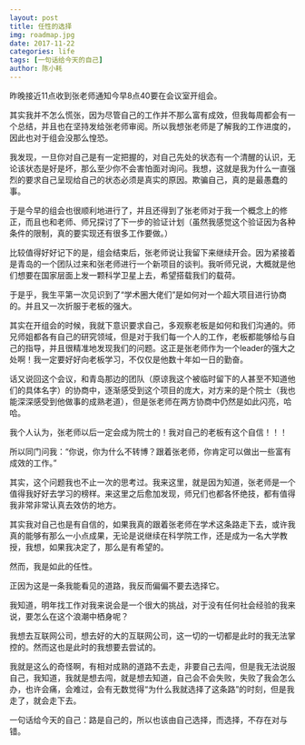 ```yaml
---
layout: post
title: 任性的选择
img: roadmap.jpg
date: 2017-11-22
categories: life
tags: [一句话给今天的自己]
author: 陈小耗
---
```


昨晚接近11点收到张老师通知今早8点40要在会议室开组会。

其实我并不怎么慌张，因为尽管自己的工作并不那么富有成效，但我每周都会有一个总结，并且也在坚持发给张老师审阅。所以我想张老师是了解我的工作进度的，因此也对于组会没那么惶恐。

我发现，一旦你对自己是有一定把握的，对自己先处的状态有一个清醒的认识，无论该状态是好是坏，那么至少你不会害怕面对询问。我想，这就是我为什么一直强烈的要求自己呈现给自己的状态必须是真实的原因。欺骗自己，真的是最愚蠢的事。

于是今早的组会也很顺利地进行了，并且还得到了张老师对于我一个概念上的修正，而且也和老师、师兄探讨了下一步的验证计划（虽然我感觉这个验证因为各种条件的限制，真的要实现还有很多工作要做。）

比较值得好好记下的是，组会结束后，张老师说让我留下来继续开会。因为紧接着是青岛的一个团队过来和张老师进行一个新项目的谈判。我听师兄说，大概就是他们想要在国家层面上发一颗科学卫星上去，希望搭载我们的载荷。

于是乎，我生平第一次见识到了“学术圈大佬们”是如何对一个超大项目进行协商的。并且又一次折服于老板的强大。

其实在开组会的时候，我就下意识要求自己，多观察老板是如何和我们沟通的。师兄师姐都各有自己的研究领域，但是对于我们每一个人的工作，老板都能够给与自己的指导，并且很精准地发现我们的问题。这正是张老师作为一个leader的强大之处啊！我一定要好好向老板学习，不仅仅是他数十年如一日的勤奋。

话又说回这个会议，和青岛那边的团队（原谅我这个被临时留下的人甚至不知道他们的具体名字）的协商中，逐渐感受到这个项目的庞大，对方来的是个院士（我也能深深感受到他做事的成熟老道），但是张老师在两方协商中仍然是如此闪亮，哈哈。

我个人认为，张老师以后一定会成为院士的！我对自己的老板有这个自信！！！

所以同门问我：“你说，你为什么不转博？跟着张老师，你肯定可以做出一些富有成效的工作。”

其实，这个问题我也不止一次的思考过。我来这里，就是因为知道，张老师是一个值得我好好去学习的榜样。来这里之后愈加发现，师兄们也都各怀绝技，都有值得我非常非常认真去效仿的地方。

其实我对自己也是有自信的，如果我真的跟着张老师在学术这条路走下去，或许我真的能够有那么一小点成果，无论是说继续在科学院工作，还是成为一名大学教授，我想，如果我决定了，那么是有希望的。

然而，我是如此的任性。

正因为这是一条我能看见的道路，我反而偏偏不要去选择它。

我知道，明年找工作对我来说会是一个很大的挑战，对于没有任何社会经验的我来说，要怎么在这个浪潮中栖身呢？

我想去互联网公司，想去好的大的互联网公司，这一切的一切都是此时的我无法掌控的。然而这也是此时的我想要去尝试的。

我就是这么的奇怪啊，有相对成熟的道路不去走，非要自己去闯，但是我无法说服自己，我知道，我就是想去闯，就是想去知道，自己会不会失败，失败了我会怎么办，也许会痛，会难过，会有无数觉得“为什么我就选择了这条路”的时刻，但是我走了，就会走下去。

一句话给今天的自己：路是自己的，所以也该由自己选择，而选择，不存在对与错。

